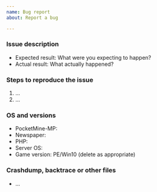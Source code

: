 ```yaml
---
name: Bug report
about: Report a bug

---
```


### Issue description
<!--- Write a short description about the issue -->

<!--- If you are reporting a regression or unexpected behaviour, please include the below information: -->
- Expected result: What were you expecting to happen?
- Actual result: What actually happened?

### Steps to reproduce the issue
<!--- help us find the problem by adding steps to reproduce the issue -->
1. ...
2. ...

### OS and versions
<!--- use the 'version' and 'plugin' command in PocketMine-MP

NOTE: LATEST is not a valid version. PocketMine-MP version should include Jenkins build number and/or git commit hash.

NO support whatsoever will be provided for third-party modified variants of PocketMine-MP. Issues relating to third-party modifications will be closed as spam.
-->
* PocketMine-MP: <!-- LATEST IS NOT A VALID VERSION -->
* Newspaper:
* PHP:
* Server OS:
* Game version: PE/Win10 (delete as appropriate)

### Crashdump, backtrace or other files
* ...